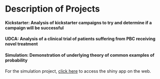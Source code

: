 # Description of Projects
#### Kickstarter: Analysis of kickstarter campaigns to try and determine if a campaign will be successful
#### UDCA: Analysis of a clinical trial of patients suffering from PBC receiving novel treatment
#### Simulation: Demonstration of underlying theory of common examples of probability

For the simulation project, [click here](https://christopherrutherford.shinyapps.io/simulations/) to access the shiny app on the web.
